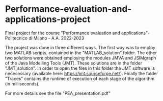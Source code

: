 # Performance-evaluation-and-applications-project
Final project for the course "Performance evaluation and applications"- Politecnico di Milano - A.A. 2022-2023

The project was done in three different ways. The first way was to employ two MATLAB scripts, contained in the "MATLAB_solution" folder. The other two solutions were obtained employing the modules JMVA and JSIMgraph of the Java Modelling Tools (JMT). These solutions are in the folder "JMT_solution". In order to open the files in this folder the JMT software is necesessary (available here: https://jmt.sourceforge.net/). Finally the folder "Traces" contains the runtime of execution of each stage of the algorithm (in milliseconds).

For more details see the file "PEA_presentation.pdf"
